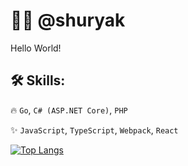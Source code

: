 # 👨‍💻 @shuryak

Hello World!

## 🛠 Skills:

🔥 `Go`, `C# (ASP.NET Core)`, `PHP`

✨ `JavaScript`, `TypeScript`, `Webpack`, `React`

[![Top Langs](https://github-readme-stats.vercel.app/api/top-langs/?username=shuryak&show_icons=true&theme=dark&count_private=true&layout=compact&card_width=445&langs_count=6)](https://github.com/anuraghazra/github-readme-stats)
